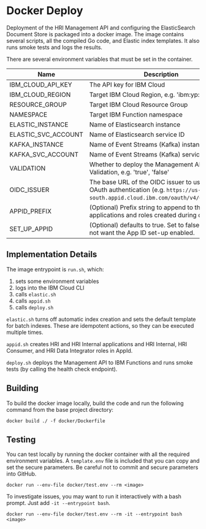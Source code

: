 # Docker Deploy
Deployment of the HRI Management API and configuring the ElasticSearch Document Store is packaged into a docker image. The image contains several scripts, all the compiled Go code, and Elastic index templates. It also runs smoke tests and logs the results.

There are several environment variables that must be set in the container.

|  Name     | Description         |
|-----------|---------------------|
| IBM_CLOUD_API_KEY   | The API key for IBM Cloud |
| IBM_CLOUD_REGION    | Target IBM Cloud Region, e.g. 'ibm:yp:us-south' |
| RESOURCE_GROUP      | Target IBM Cloud Resource Group |
| NAMESPACE           | Target IBM Function namespace |
| ELASTIC_INSTANCE    | Name of Elasticsearch instance |
| ELASTIC_SVC_ACCOUNT | Name of Elasticsearch service ID |
| KAFKA_INSTANCE      | Name of Event Streams (Kafka) instance |
| KAFKA_SVC_ACCOUNT   | Name of Event Streams (Kafka) service ID |
| VALIDATION          | Whether to deploy the Management API with Validation, e.g. 'true', 'false' |
| OIDC_ISSUER         | The base URL of the OIDC issuer to use for OAuth authentication (e.g. `https://us-south.appid.cloud.ibm.com/oauth/v4/<tenantId>`)               |
| APPID_PREFIX        | (Optional) Prefix string to append to the AppId applications and roles created during deployment                                                |
| SET_UP_APPID        | (Optional) defaults to true. Set to false if you do not want the App ID set-up enabled. |

## Implementation Details

The image entrypoint is `run.sh`, which:
 1. sets some environment variables
 1. logs into the IBM Cloud CLI
 1. calls `elastic.sh`
 1. calls `appid.sh`
 1. calls `deploy.sh`

`elastic.sh` turns off automatic index creation and sets the default template for batch indexes. These are idempotent actions, so they can be executed multiple times.

`appid.sh` creates HRI and HRI Internal applications and HRI Internal, HRI Consumer, and HRI Data Integrator roles in AppId.

`deploy.sh` deploys the Management API to IBM Functions and runs smoke tests (by calling the health check endpoint).

## Building
To build the docker image locally, build the code and run the following command from the base project directory:
```shell script
docker build ./ -f docker/Dockerfile
```

## Testing
You can test locally by running the docker container with all the required environment variables. A `template.env` file is included that you can copy and set the secure parameters. Be careful not to commit and secure parameters into GitHub.

```shell script
docker run --env-file docker/test.env --rm <image>
```

To investigate issues, you may want to run it interactively with a bash prompt. Just add `-it --entrypoint bash`.
```shell script
docker run --env-file docker/test.env --rm -it --entrypoint bash <image>
```

